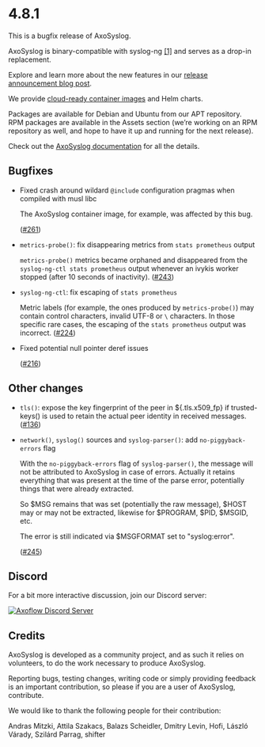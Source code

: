 4.8.1
=====

This is a bugfix release of AxoSyslog.

AxoSyslog is binary-compatible with syslog-ng [[1]](#r1) and serves as a drop-in replacement.

Explore and learn more about the new features in our [release announcement blog post](https://axoflow.com/axosyslog-release-4-8/).

We provide [cloud-ready container images](https://github.com/axoflow/axosyslog/pkgs/container/axosyslog) and Helm charts.

Packages are available for Debian and Ubuntu from our APT repository.
RPM packages are available in the Assets section (we’re working on an RPM repository as well, and hope to have it up and running for the next release).

Check out the [AxoSyslog documentation](https://axoflow.com/docs/axosyslog-core/) for all the details.

## Bugfixes

  * Fixed crash around wildard `@include` configuration pragmas when compiled with musl libc

    The AxoSyslog container image, for example, was affected by this bug.

    ([#261](https://github.com/axoflow/axosyslog/pull/261))

  * `metrics-probe()`: fix disappearing metrics from `stats prometheus` output

    `metrics-probe()` metrics became orphaned and disappeared from the `syslog-ng-ctl stats prometheus` output
    whenever an ivykis worker stopped (after 10 seconds of inactivity).
    ([#243](https://github.com/axoflow/axosyslog/pull/243))

  * `syslog-ng-ctl`: fix escaping of `stats prometheus`

    Metric labels (for example, the ones produced by `metrics-probe()`) may contain control characters, invalid UTF-8 or `\`
    characters. In those specific rare cases, the escaping of the `stats prometheus` output was incorrect.
    ([#224](https://github.com/axoflow/axosyslog/pull/224))

  * Fixed potential null pointer deref issues

    ([#216](https://github.com/axoflow/axosyslog/pull/216))

## Other changes

  * `tls()`: expose the key fingerprint of the peer in ${.tls.x509_fp} if
    trusted-keys() is used to retain the actual peer identity in received
    messages.
    ([#136](https://github.com/axoflow/axosyslog/pull/136))

  * `network()`, `syslog()` sources and `syslog-parser()`: add `no-piggyback-errors` flag

    With the `no-piggyback-errors` flag of `syslog-parser()`, the message will not be attributed to AxoSyslog in
    case of errors. Actually it retains everything that was present at the time of the parse error,
    potentially things that were already extracted.

    So $MSG remains that was set (potentially the raw message), $HOST may or may not be extracted,
    likewise for $PROGRAM, $PID, $MSGID, etc.

    The error is still indicated via $MSGFORMAT set to "syslog:error".

    ([#245](https://github.com/axoflow/axosyslog/pull/245))

## Discord

For a bit more interactive discussion, join our Discord server:

[![Axoflow Discord Server](https://discordapp.com/api/guilds/1082023686028148877/widget.png?style=banner2)](https://discord.gg/E65kP9aZGm)

## Credits

AxoSyslog is developed as a community project, and as such it relies
on volunteers, to do the work necessary to produce AxoSyslog.

Reporting bugs, testing changes, writing code or simply providing
feedback is an important contribution, so please if you are a user
of AxoSyslog, contribute.

We would like to thank the following people for their contribution:

Andras Mitzki, Attila Szakacs, Balazs Scheidler, Dmitry Levin,  Hofi,
László Várady, Szilárd Parrag, shifter
